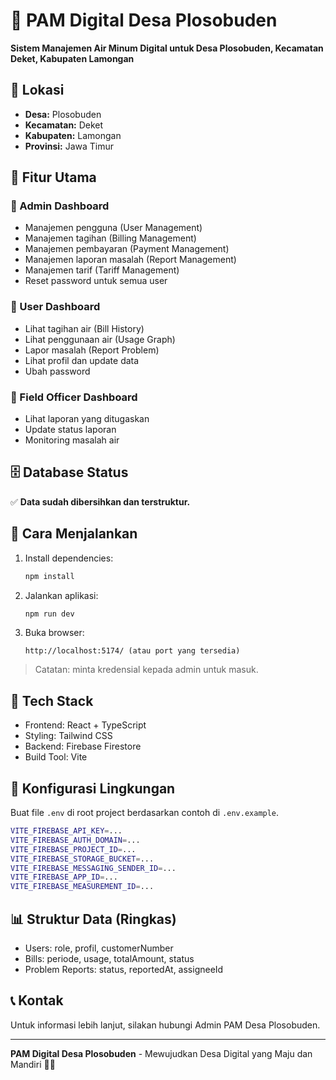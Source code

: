 # 🚰 PAM Digital Desa Plosobuden

**Sistem Manajemen Air Minum Digital untuk Desa Plosobuden, Kecamatan Deket, Kabupaten Lamongan**

## 📍 Lokasi
- **Desa:** Plosobuden
- **Kecamatan:** Deket
- **Kabupaten:** Lamongan
- **Provinsi:** Jawa Timur

## 🎯 Fitur Utama

### 👑 Admin Dashboard
- Manajemen pengguna (User Management)
- Manajemen tagihan (Billing Management)
- Manajemen pembayaran (Payment Management)
- Manajemen laporan masalah (Report Management)
- Manajemen tarif (Tariff Management)
- Reset password untuk semua user

### 👤 User Dashboard
- Lihat tagihan air (Bill History)
- Lihat penggunaan air (Usage Graph)
- Lapor masalah (Report Problem)
- Lihat profil dan update data
- Ubah password

### 🚧 Field Officer Dashboard
- Lihat laporan yang ditugaskan
- Update status laporan
- Monitoring masalah air

## 🗄️ Database Status

✅ **Data sudah dibersihkan dan terstruktur.**

## 🚀 Cara Menjalankan

1. Install dependencies:
   ```bash
   npm install
   ```

2. Jalankan aplikasi:
   ```bash
   npm run dev
   ```

3. Buka browser:
   ```
   http://localhost:5174/ (atau port yang tersedia)
   ```

> Catatan: minta kredensial kepada admin untuk masuk.

## 📱 Tech Stack

- Frontend: React + TypeScript
- Styling: Tailwind CSS
- Backend: Firebase Firestore
- Build Tool: Vite

## 🔧 Konfigurasi Lingkungan

Buat file `.env` di root project berdasarkan contoh di `.env.example`.

```bash
VITE_FIREBASE_API_KEY=...
VITE_FIREBASE_AUTH_DOMAIN=...
VITE_FIREBASE_PROJECT_ID=...
VITE_FIREBASE_STORAGE_BUCKET=...
VITE_FIREBASE_MESSAGING_SENDER_ID=...
VITE_FIREBASE_APP_ID=...
VITE_FIREBASE_MEASUREMENT_ID=...
```

## 📊 Struktur Data (Ringkas)

- Users: role, profil, customerNumber
- Bills: periode, usage, totalAmount, status
- Problem Reports: status, reportedAt, assigneeId

## 📞 Kontak

Untuk informasi lebih lanjut, silakan hubungi Admin PAM Desa Plosobuden.

---

**PAM Digital Desa Plosobuden** - Mewujudkan Desa Digital yang Maju dan Mandiri 🚰✨

